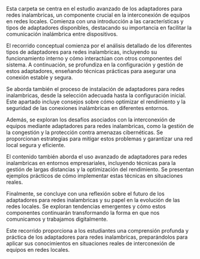 Esta carpeta se centra en el estudio avanzado de los adaptadores para redes inalambricas, un componente crucial en la interconexión de equipos en redes locales. Comienza con una introducción a las características y tipos de adaptadores disponibles, destacando su importancia en facilitar la comunicación inalámbrica entre dispositivos.

El recorrido conceptual comienza por el análisis detallado de los diferentes tipos de adaptadores para redes inalambricas, incluyendo su funcionamiento interno y cómo interactúan con otros componentes del sistema. A continuación, se profundiza en la configuración y gestión de estos adaptadores, enseñando técnicas prácticas para asegurar una conexión estable y segura.

Se aborda también el proceso de instalación de adaptadores para redes inalambricas, desde la selección adecuada hasta la configuración inicial. Este apartado incluye consejos sobre cómo optimizar el rendimiento y la seguridad de las conexiones inalámbricas en diferentes entornos.

Además, se exploran los desafíos asociados con la interconexión de equipos mediante adaptadores para redes inalambricas, como la gestión de la congestión y la protección contra amenazas cibernéticas. Se proporcionan estrategias para mitigar estos problemas y garantizar una red local segura y eficiente.

El contenido también aborda el uso avanzado de adaptadores para redes inalambricas en entornos empresariales, incluyendo técnicas para la gestión de largas distancias y la optimización del rendimiento. Se presentan ejemplos prácticos de cómo implementar estas técnicas en situaciones reales.

Finalmente, se concluye con una reflexión sobre el futuro de los adaptadores para redes inalambricas y su papel en la evolución de las redes locales. Se exploran tendencias emergentes y cómo estos componentes continuarán transformando la forma en que nos comunicamos y trabajamos digitalmente.

Este recorrido proporciona a los estudiantes una comprensión profunda y práctica de los adaptadores para redes inalambricas, preparándolos para aplicar sus conocimientos en situaciones reales de interconexión de equipos en redes locales.
